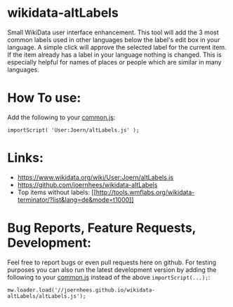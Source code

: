 # wikidata-altLabels
Small WikiData user interface enhancement.
This tool will add the 3 most common labels used in other languages below
the label's edit box in your language. A simple click will approve the
selected label for the current item.
If the item already has a label in your language nothing is changed.
This is especially helpful for names of places or people which are similar
in many languages.

# How To use:
Add the following to your
[common.js](https://www.wikidata.org/wiki/Special:MyPage/common.js):
```
importScript( 'User:Joern/altLabels.js' );
```

# Links:
 * https://www.wikidata.org/wiki/User:Joern/altLabels.js
 * https://github.com/joernhees/wikidata-altLabels
 * Top items without labels:
   [[http://tools.wmflabs.org/wikidata-terminator/?list&lang=de&mode=t1000]]

# Bug Reports, Feature Requests, Development:
Feel free to report bugs or even pull requests here on github.
For testing purposes you can also run the latest development version by adding
the following to your
[common.js](https://www.wikidata.org/wiki/Special:MyPage/common.js)
instead of the above `importScript(...);`:
```
mw.loader.load('//joernhees.github.io/wikidata-altLabels/altLabels.js');
```
